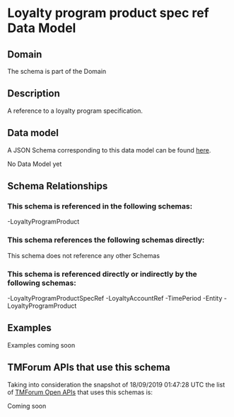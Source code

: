 # Loyalty program product spec ref Data Model

## Domain

The  schema is part of the  Domain

## Description

A reference to a loyalty program specification.

## Data model

A JSON Schema corresponding to this data model can be found
[here](https://github.com/tmforum-rand/schemas/blob/master/Product/LoyaltyProgramProductSpecRef.schema.json).

No Data Model yet

## Schema Relationships

### This schema is referenced in the following schemas:

-LoyaltyProgramProduct

### This schema references the following schemas directly:

This schema does not reference any other Schemas

### This schema is referenced directly or indirectly by the following schemas:

-LoyaltyProgramProductSpecRef
-LoyaltyAccountRef
-TimePeriod
-Entity
-LoyaltyProgramProduct



## Examples

Examples coming soon

## TMForum APIs that use this schema

Taking into consideration the snapshot of 18/09/2019 01:47:28 UTC the list of [TMForum Open APIs](https://www.tmforum.org/open-apis/) that uses this schemas is:

Coming soon